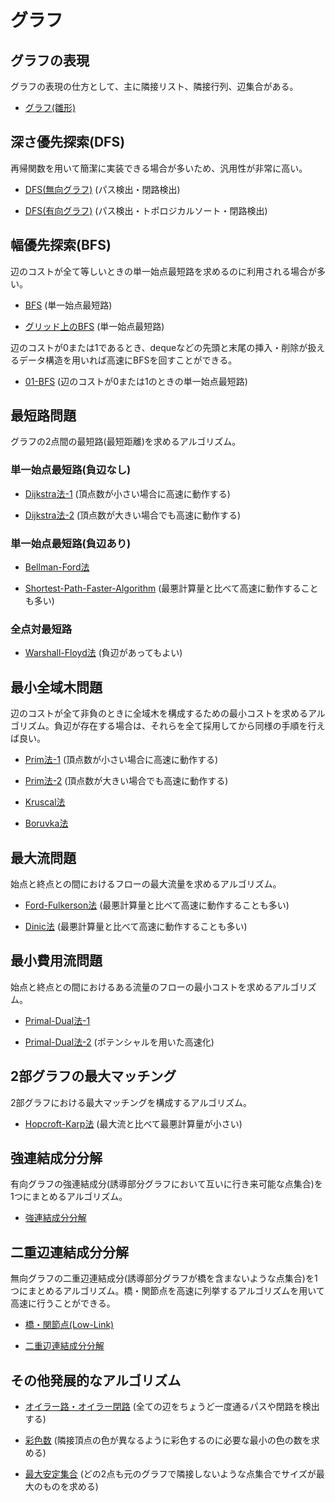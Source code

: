 # グラフ

## グラフの表現
グラフの表現の仕方として、主に隣接リスト、隣接行列、辺集合がある。

- [グラフ(雛形)](https://github.com/tokusakurai/Library/blob/main/Graph/Graph_Template.cpp)

## 深さ優先探索(DFS)
再帰関数を用いて簡潔に実装できる場合が多いため、汎用性が非常に高い。

- [DFS(無向グラフ)](https://github.com/tokusakurai/Library/blob/main/Graph/Undirected_Graph_DFS.cpp) (パス検出・閉路検出)

- [DFS(有向グラフ)](https://github.com/tokusakurai/Library/blob/main/Graph/Directed_Graph_DFS.cpp) (パス検出・トポロジカルソート・閉路検出)

## 幅優先探索(BFS)
辺のコストが全て等しいときの単一始点最短路を求めるのに利用される場合が多い。

- [BFS](https://github.com/tokusakurai/Library/blob/main/Graph/BFS.cpp) (単一始点最短路)

- [グリッド上のBFS](https://github.com/tokusakurai/Library/blob/main/Graph/Grid_BFS.cpp) (単一始点最短路)

辺のコストが0または1であるとき、dequeなどの先頭と末尾の挿入・削除が扱えるデータ構造を用いれば高速にBFSを回すことができる。

- [01-BFS](https://github.com/tokusakurai/Library/blob/main/Graph/01-BFS.cpp) (辺のコストが0または1のときの単一始点最短路)

## 最短路問題
グラフの2点間の最短路(最短距離)を求めるアルゴリズム。

### 単一始点最短路(負辺なし)

- [Dijkstra法-1](https://github.com/tokusakurai/Library/blob/main/Graph/Dijkstra-1.cpp) (頂点数が小さい場合に高速に動作する)

- [Dijkstra法-2](https://github.com/tokusakurai/Library/blob/main/Graph/Dijkstra-2.cpp) (頂点数が大きい場合でも高速に動作する)

### 単一始点最短路(負辺あり)

- [Bellman-Ford法](https://github.com/tokusakurai/Library/blob/main/Graph/Bellman-Ford.cpp)

- [Shortest-Path-Faster-Algorithm](https://github.com/tokusakurai/Library/blob/main/Graph/SPFA.cpp) (最悪計算量と比べて高速に動作することも多い)

### 全点対最短路

- [Warshall-Floyd法](https://github.com/tokusakurai/Library/blob/main/Graph/Warshall-Floyd.cpp) (負辺があってもよい)

## 最小全域木問題
辺のコストが全て非負のときに全域木を構成するための最小コストを求めるアルゴリズム。負辺が存在する場合は、それらを全て採用してから同様の手順を行えば良い。

- [Prim法-1](https://github.com/tokusakurai/Library/blob/main/Graph/Prim-1.cpp) (頂点数が小さい場合に高速に動作する)

- [Prim法-2](https://github.com/tokusakurai/Library/blob/main/Graph/Prim-2.cpp) (頂点数が大きい場合でも高速に動作する)

- [Kruscal法](https://github.com/tokusakurai/Library/blob/main/Graph/Kruscal.cpp)

- [Boruvka法](https://github.com/tokusakurai/Library/blob/main/Graph/Boruvka.cpp)

## 最大流問題
始点と終点との間におけるフローの最大流量を求めるアルゴリズム。

- [Ford-Fulkerson法](https://github.com/tokusakurai/Library/blob/main/Graph/Ford_Fulkerson.cpp) (最悪計算量と比べて高速に動作することも多い)

- [Dinic法](https://github.com/tokusakurai/Library/blob/main/Graph/Dinic.cpp) (最悪計算量と比べて高速に動作することも多い)

## 最小費用流問題
始点と終点との間におけるある流量のフローの最小コストを求めるアルゴリズム。

- [Primal-Dual法-1](https://github.com/tokusakurai/Library/blob/main/Graph/Primal-Dual-1.cpp)

- [Primal-Dual法-2](https://github.com/tokusakurai/Library/blob/main/Graph/Primal-Dual-2.cpp) (ポテンシャルを用いた高速化)

## 2部グラフの最大マッチング
2部グラフにおける最大マッチングを構成するアルゴリズム。

- [Hopcroft-Karp法](https://github.com/tokusakurai/Library/blob/main/Graph/Hopcroft_Karp.cpp) (最大流と比べて最悪計算量が小さい)

## 強連結成分分解
有向グラフの強連結成分(誘導部分グラフにおいて互いに行き来可能な点集合)を1つにまとめるアルゴリズム。

- [強連結成分分解](https://github.com/tokusakurai/Library/blob/main/Graph/SCC.cpp)

## 二重辺連結成分分解
無向グラフの二重辺連結成分(誘導部分グラフが橋を含まないような点集合)を1つにまとめるアルゴリズム。橋・関節点を高速に列挙するアルゴリズムを用いて高速に行うことができる。

- [橋・関節点(Low-Link)](https://github.com/tokusakurai/Library/blob/main/Graph/Low_Link.cpp)

- [二重辺連結成分分解](https://github.com/tokusakurai/Library/blob/main/Graph/TECC.cpp)

## その他発展的なアルゴリズム

- [オイラー路・オイラー閉路](https://github.com/tokusakurai/Library/blob/main/Graph/Eulerian_Trail.cpp) (全ての辺をちょうど一度通るパスや閉路を検出する)

- [彩色数](https://github.com/tokusakurai/Library/blob/main/Graph/Choromatic_Number.cpp) (隣接頂点の色が異なるように彩色するのに必要な最小の色の数を求める)

- [最大安定集合](https://github.com/tokusakurai/Library/blob/main/Graph/Maximum_Independent_Set.cpp) (どの2点も元のグラフで隣接しないような点集合でサイズが最大のものを求める)

